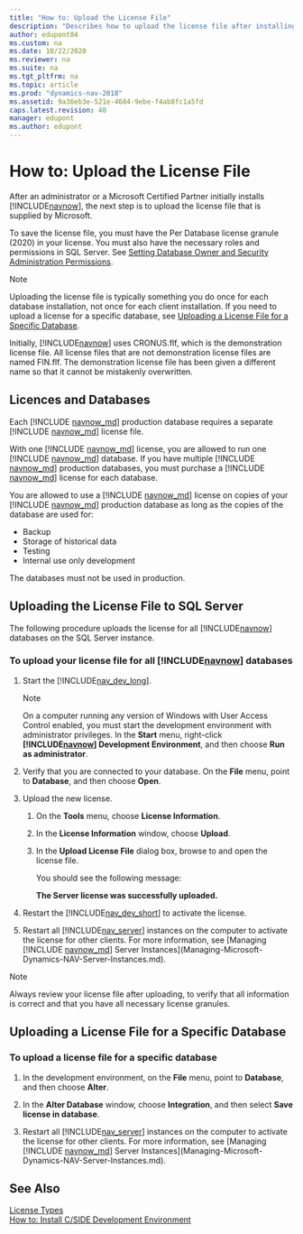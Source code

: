 ```yaml
---
title: "How to: Upload the License File"
description: "Describes how to upload the license file after installing Dynamics NAV."
author: edupont04
ms.custom: na
ms.date: 10/22/2020
ms.reviewer: na
ms.suite: na
ms.tgt_pltfrm: na
ms.topic: article
ms.prod: "dynamics-nav-2018"
ms.assetid: 9a36eb3e-521e-4684-9ebe-f4ab8fc1a5fd
caps.latest.revision: 40
manager: edupont
ms.author: edupont
---
```

# How to: Upload the License File

After an administrator or a Microsoft Certified Partner initially installs [!INCLUDE[navnow](includes/navnow_md.md)], the next step is to upload the license file that is supplied by Microsoft.  

To save the license file, you must have the Per Database license granule \(2020\) in your license. You must also have the necessary roles and permissions in SQL Server. See [Setting Database Owner and Security Administration Permissions](Setting-Database-Owner-and-Security-Administration-Permissions.md).  

> [!NOTE]  
> Uploading the license file is typically something you do once for each database installation, not once for each client installation. If you need to upload a license for a specific database, see [Uploading a License File for a Specific Database](How-to--Upload-the-License-File.md#UploadtoDatabase).  

Initially, [!INCLUDE[navnow](includes/navnow_md.md)] uses CRONUS.flf, which is the demonstration license file. All license files that are not demonstration license files are named FIN.flf. The demonstration license file has been given a different name so that it cannot be mistakenly overwritten.  

## Licences and Databases

Each [!INCLUDE [navnow_md](includes/navnow_md.md)] production database requires a separate [!INCLUDE [navnow_md](includes/navnow_md.md)] license file.  

With one [!INCLUDE [navnow_md](includes/navnow_md.md)] license, you are allowed to run one [!INCLUDE [navnow_md](includes/navnow_md.md)] database. If you have multiple [!INCLUDE [navnow_md](includes/navnow_md.md)] production databases, you must purchase a [!INCLUDE [navnow_md](includes/navnow_md.md)] license for each database.  

You are allowed to use a [!INCLUDE [navnow_md](includes/navnow_md.md)] license on copies of your [!INCLUDE [navnow_md](includes/navnow_md.md)] production database as long as the copies of the database are used for:

* Backup
* Storage of historical data
* Testing
* Internal use only development

The databases must not be used in production.

## Uploading the License File to SQL Server

 The following procedure uploads the license for all [!INCLUDE[navnow](includes/navnow_md.md)] databases on the SQL Server instance.  

### To upload your license file for all [!INCLUDE[navnow](includes/navnow_md.md)] databases

1. Start the [!INCLUDE[nav_dev_long](includes/nav_dev_long_md.md)].  

   > [!NOTE]  
   >  On a computer running any version of Windows with User Access Control enabled, you must start the development environment with administrator privileges. In the **Start** menu, right-click **[!INCLUDE[navnow](includes/navnow_md.md)] Development Environment**, and then choose **Run as administrator**.  

2. Verify that you are connected to your database. On the **File** menu, point to **Database**, and then choose **Open**.  

3. Upload the new license.  

   1. On the **Tools** menu, choose **License Information**.  

   2. In the **License Information** window, choose **Upload**.  

   3. In the **Upload License File** dialog box, browse to and open the license file.  

      You should see the following message:  

      **The Server license was successfully uploaded.**  

4. Restart the [!INCLUDE[nav_dev_short](includes/nav_dev_short_md.md)] to activate the license.  

5. Restart all [!INCLUDE[nav_server](includes/nav_server_md.md)] instances on the computer to activate the license for other clients. For more information, see [Managing [!INCLUDE [navnow_md](includes/navnow_md.md)] Server Instances](Managing-Microsoft-Dynamics-NAV-Server-Instances.md).  

> [!NOTE]  
> Always review your license file after uploading, to verify that all information is correct and that you have all necessary license granules.  

## <a name="UploadtoDatabase"></a> Uploading a License File for a Specific Database  

### To upload a license file for a specific database  

1. In the development environment, on the **File** menu, point to **Database**, and then choose **Alter**.  

2. In the **Alter Database** window, choose **Integration**, and then select **Save license in database**.  

3. Restart all [!INCLUDE[nav_server](includes/nav_server_md.md)] instances on the computer to activate the license for other clients. For more information, see [Managing [!INCLUDE [navnow_md](includes/navnow_md.md)] Server Instances](Managing-Microsoft-Dynamics-NAV-Server-Instances.md).  

## See Also

[License Types](License-Types.md)  
[How to: Install C/SIDE Development Environment](How-to--Install-C-SIDE-Development-Environment.md)  
